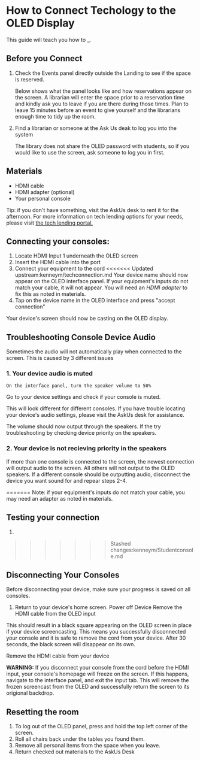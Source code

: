 # How to Connect Techology to the OLED Display

This guide will teach you how to _. 
## Before you Connect
1. Check the Events panel directly outside the Landing to see if the space is reserved.

    Below shows what the panel looks like and how reservations appear on the screen. A librarian will enter the space prior to a reservation time and kindly ask you to leave if you are there during those times. Plan to leave 15 minutes before an event to give yourself and the librarians enough time to tidy up the room. 

2. Find a librarian or someone at the Ask Us deak to log you into the system

    The library does not share the OLED password with students, so if you would like to use the screen, ask someone to log you in first. 

## Materials
* HDMI cable
* HDMI adapter (optional)
* Your personal console

Tip: if you don't have something, visit the AskUs desk to rent it for the afternoon. For more information on tech lending options for your needs, please visit [the tech lending portal.](https://www.lib.ncsu.edu/devices)
## Connecting your consoles: 
1. Locate HDMI Input 1 underneath the OLED screen
2. Insert the HDMI cable into the port
3. Connect your equipment to the cord
<<<<<<< Updated upstream:kenneym/techconnection.md
Your device name should now appear on the OLED interface panel. If your equipment's inputs do not match your cable, it will not appear. You will need an *HDMI adapter* to fix this as noted in materials.
4. Tap on the device name in the OLED interface and press "accept connection"

Your device's screen should now be casting on the OLED display. 

## Troubleshooting Console Device Audio
Sometimes the audio will not automatically play when connected to the screen. This is caused by 3 different issues
### 1. Your device audio is muted
    On the interface panel, turn the speaker volume to 50%

Go to your device settings and check if your console is muted. 

This will look different for different consoles. If you have trouble locating your device's audio settings, please visit the AskUs desk for assistance.


The volume should now output through the speakers. If the try troubleshooting by checking device priority on the speakers. 

### 2. Your device is not recieving priority in the speakers 

If more than one console is connected to the screen, the newest connection will output audio to the screen. All others will not output to the OLED speakers. If a different console should be outputting audio, disconnect the device you want sound for and repear steps 2-4.


=======
Note: if your equipment's inputs do not match your cable, you may need an adapter as noted in materials.

## Testing your connection
1. 
>>>>>>> Stashed changes:kenneym/Studentconsole.md
## Disconnecting Your Consoles
Before disconnecting your device, make sure your progress is saved on all consoles. 

1. Return to your device's home screen.
Power off Device
Remove the HDMI cable from the OLED input

This should result in a black square appearing on the OLED screen in place if your device screencasting. This means you successfully disconnected your console and it is safe to remove the cord from your device. After 30 seconds, the black screen will disappear on its own. 

Remove the HDMI cable from your device


 **WARNING:** If you disconnect your console from the cord before the HDMI input, your console's homepage will freeze on the screen. If this happens, navigate to the interface panel, and exit the input tab. This will remove the frozen screencast from the OLED and successfully return the screen to its origional backdrop. 



## Resetting the room
1. To log out of the OLED panel, press and hold the top left corner of the screen. 
2. Roll all chairs back under the tables you found them. 
3. Remove all personal items from the space when you leave. 
4. Return checked out materials to the AskUs Desk